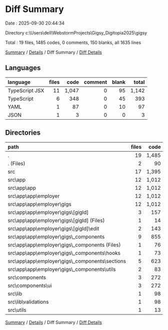 # Diff Summary

Date : 2025-09-30 20:44:34

Directory c:\\Users\\dell\\WebstormProjects\\Gigsy_Digitopia2025\\gigsy

Total : 19 files,  1485 codes, 0 comments, 150 blanks, all 1635 lines

[Summary](results.md) / [Details](details.md) / Diff Summary / [Diff Details](diff-details.md)

## Languages
| language | files | code | comment | blank | total |
| :--- | ---: | ---: | ---: | ---: | ---: |
| TypeScript JSX | 11 | 1,047 | 0 | 95 | 1,142 |
| TypeScript | 6 | 348 | 0 | 45 | 393 |
| YAML | 1 | 87 | 0 | 10 | 97 |
| JSON | 1 | 3 | 0 | 0 | 3 |

## Directories
| path | files | code | comment | blank | total |
| :--- | ---: | ---: | ---: | ---: | ---: |
| . | 19 | 1,485 | 0 | 150 | 1,635 |
| . (Files) | 2 | 90 | 0 | 10 | 100 |
| src | 17 | 1,395 | 0 | 140 | 1,535 |
| src\\app | 12 | 1,012 | 0 | 107 | 1,119 |
| src\\app\\app | 12 | 1,012 | 0 | 107 | 1,119 |
| src\\app\\app\\employer | 12 | 1,012 | 0 | 107 | 1,119 |
| src\\app\\app\\employer\\gigs | 12 | 1,012 | 0 | 107 | 1,119 |
| src\\app\\app\\employer\\gigs\\[gigId] | 3 | 157 | 0 | 26 | 183 |
| src\\app\\app\\employer\\gigs\\[gigId] (Files) | 1 | 14 | 0 | 1 | 15 |
| src\\app\\app\\employer\\gigs\\[gigId]\\edit | 2 | 143 | 0 | 25 | 168 |
| src\\app\\app\\employer\\gigs\\_components | 9 | 855 | 0 | 81 | 936 |
| src\\app\\app\\employer\\gigs\\_components (Files) | 1 | 76 | 0 | 13 | 89 |
| src\\app\\app\\employer\\gigs\\_components\\hooks | 1 | 73 | 0 | 15 | 88 |
| src\\app\\app\\employer\\gigs\\_components\\sections | 5 | 623 | 0 | 45 | 668 |
| src\\app\\app\\employer\\gigs\\_components\\utils | 2 | 83 | 0 | 8 | 91 |
| src\\components | 3 | 272 | 0 | 24 | 296 |
| src\\components\\ui | 3 | 272 | 0 | 24 | 296 |
| src\\lib | 1 | 98 | 0 | 6 | 104 |
| src\\lib\\validations | 1 | 98 | 0 | 6 | 104 |
| src\\utils | 1 | 13 | 0 | 3 | 16 |

[Summary](results.md) / [Details](details.md) / Diff Summary / [Diff Details](diff-details.md)